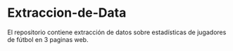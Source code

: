 # Extraccion-de-Data
El repositorio contiene extracción de datos sobre estadísticas de jugadores de fútbol en 3 paginas web.
